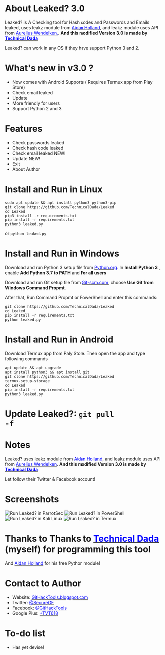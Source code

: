 # About Leaked? 3.0
Leaked? is  A Checking tool for Hash codes and Passwords and Emails leaked, uses leakz module from <a href="https://twitter.com/thehappydinoa" target="_blank"><span style="color: blue">Aidan Holland</span></a>, and leakz module uses API from <a href="https://twitter.com/webtobesocial" target="_blank"><span style="color: blue">Aurelius Wendelken.</span></a>. <b>And this modified Version 3.0 is made by <a href="https://facebook.com/technicaldada.in/" target="_blank"><span style="color: blue">Technical Dada</span></a></b>

Leaked? can work in any OS if they have support Python 3 and 2.

# What's new in v3.0 ?
 * Now comes with Android Supports ( Requires Termux app from Play Store)
 * Check email leaked
 * Update
 * More friendly for users
 * Support Python 2 and 3

# Features
 * Check passwords leaked
 * Check hash code leaked
 * Check email leaked NEW!
 * Update NEW!
 * Exit
 * About Author
 
# Install and Run in Linux
    sudo apt update && apt install python3 python3-pip
    git clone https://github.com/TechnicalDada/Leaked
    cd Leaked
    pip3 install -r requirements.txt
    pip install -r requirements.txt
    python3 leaked.py
or  <code>python leaked.py</code>

# Install and Run in Windows
Download and run Python 3 setup file from <a href="https://python.org" target="_blank"><span style="color: blue">Python.org</span></a>.
In <strong>Install Python 3 </strong>, enable <strong>Add Python 3.7 to PATH</strong> and <strong>For all users</strong>

Download and run Git setup file from <a href="https://Git-scm.com" target="_blank"><span style="color: blue">Git-scm.com</span></a>, choose <strong>Use Git from Windows Command Propmt</strong>.

After that, Run Command Propmt or PowerShell and enter this commands:

    git clone https://github.com/TechnicalDada/Leaked
    cd Leaked
    pip install -r requirements.txt
    python leaked.py

# Install and Run in Android
Download Termux app from Paly Store. Then open the app and type following commands
   
    apt update && apt upgrade
    apt install python3 && apt install git
    git clone https://github.com/TechnicalDada/Leaked
    termux-setup-storage
    cd Leaked
    pip install -r requirements.txt
    python3 leaked.py
    
# Update Leaked?: <code>git pull -f</code>

# Notes
Leaked? uses leakz module from <a href="https://twitter.com/thehappydinoa" target="_blank"><span style="color: blue">Aidan Holland</span></a>, and leakz module uses API from <a href="https://twitter.com/webtobesocial" target="_blank"><span style="color: blue">Aurelius Wendelken</span></a>. <b>And this modified Version 3.0 is made by <a href="https://facebook.com/technicaldada.in/" target="_blank"><span style="color: blue">Technical Dada</span></a></b>

Let follow their Twitter & Facebook account!
  
# Screenshots
![Run Leaked? in ParrotSec](https://linuxteamvietnam.us/wp-content/uploads/2018/09/Leaked-2.0-ParrotSec.png)
![Run Leaked? in PowerShell](https://linuxteamvietnam.us/wp-content/uploads/2018/09/Leaked-2.0-Windows-10.png)
![Run Leaked? in Kali Linux](http://www.mediafire.com/file/5pccog5a2g4u9lk/index.jpeg)
![Run Leaked? in Termux](http://www.mediafire.com/file/5pccog5a2g4u9lk/index.jpeg)

# Thanks to Thanks to <a href="https://technicaldada.in/" target="_blank"><span style="color: blue">Technical Dada</span></a> (myself) for programming this tool

And <a href="https://twitter.com/thehappydinoa" target="_blank"><span style="color: blue">Aidan Holland</span></a> for his free Python module!

# Contact to Author
 * Website: <a href="https://githacktools.blogspot.com" target="_blank"><span style="color: blue">GitHackTools.blogspot.com</span></a>
 * Twitter: <a href="https://twitter.com/SecureGF" target="_blank"><span style="color: blue">@SecureGF</span></a>
 * Facebook: <a href="https://githacktools.blogspot.com" target="_blank"><span style="color: blue">@GitHackTools</span></a>
 * Google Plus: <a href="https://plus.google.com/+TVT618" target="_blank"><span style="color: blue">+TVT618</span></a>

# To-do list
 * Has yet devise!
